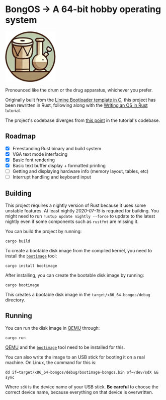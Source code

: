 # BongOS -> A 64-bit hobby operating system

![Temporary Logo](bongos_logo.png)

Pronounced like the drum or the drug apparatus, whichever you prefer.

Originally built from the 
[Limine Bootloader template in C](https://github.com/limine-bootloader/limine-c-template), 
this project has been rewritten in Rust, following along with the 
[Writing an OS in Rust](https://os.phil-opp.com/) tutorial. 

The project's codebase diverges from 
[this point](https://github.com/phil-opp/blog_os/tree/post-02) in the tutorial's
codebase.

## Roadmap

- [x] Freestanding Rust binary and build system
- [x] VGA text mode interfacing
- [x] Basic font rendering
- [x] Basic text buffer display + formatted printing
- [ ] Getting and displaying hardware info (memory layout, tables, etc)
- [ ] Interrupt handling and keyboard input

## Building

This project requires a nightly version of Rust because it uses some unstable 
features. At least nightly _2020-07-15_ is required for building. You might need 
to run `rustup update nightly --force` to update to the latest nightly even if 
some components such as `rustfmt` are missing it.

You can build the project by running:

```
cargo build
```

To create a bootable disk image from the compiled kernel, you need to install 
the [`bootimage`] tool:

[`bootimage`]: https://github.com/rust-osdev/bootimage

```
cargo install bootimage
```

After installing, you can create the bootable disk image by running:

```
cargo bootimage
```

This creates a bootable disk image in the `target/x86_64-bongos/debug` 
directory.

## Running

You can run the disk image in [QEMU] through:

[QEMU]: https://www.qemu.org/

```
cargo run
```

[QEMU] and the [`bootimage`] tool need to be installed for this.

You can also write the image to an USB stick for booting it on a real machine. 
On Linux, the command for this is:

```
dd if=target/x86_64-bongos/debug/bootimage-bongos.bin of=/dev/sdX && sync
```

Where `sdX` is the device name of your USB stick. **Be careful** to choose the 
correct device name, because everything on that device is overwritten.
